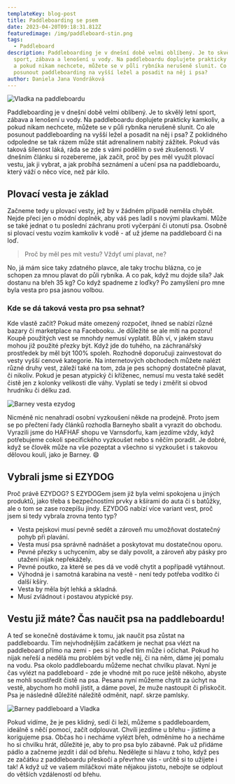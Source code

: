 ```yaml
---
templateKey: blog-post
title: Paddleboarding se psem
date: 2023-04-20T09:18:31.812Z
featuredimage: /img/paddleboard-stin.png
tags:
  - Paddleboard
description: Paddleboarding je v dnešní době velmi oblíbený. Je to skvělý letní
  sport, zábava a lenošení u vody. Na paddleboardu doplujete prakticky kamkoliv,
  a pokud nikam nechcete, můžete se v půli rybníka nerušeně slunit. Co ale
  posunout paddleboarding na vyšší ležel a posadit na něj i psa?
author: Daniela Jana Vondráková
---
```

![Vladka na paddleboardu](/img/paddleboard-vladka-fuc.png)

Paddleboarding je v dnešní době velmi oblíbený. Je to skvělý letní sport, zábava a lenošení u vody. Na paddleboardu doplujete prakticky kamkoliv, a pokud nikam nechcete, můžete se v půli rybníka nerušeně slunit. Co ale posunout paddleboarding na vyšší ležel a posadit na něj i psa? Z poklidného odpoledne se tak rázem může stát adrenalinem nabitý zážitek. Pokud vás taková šílenost láká, ráda se zde s vámi podělím o své zkušenosti. V dnešním článku si rozebereme, jak začít, proč by pes měl využít plovací vestu, jak ji vybrat, a jak probíhá seznámení a učení psa na paddleboardu, který váží o něco více, než pár kilo.

## Plovací vesta je základ

Začneme tedy u plovací vesty, jež by v žádném případě neměla chybět. Nejde přeci jen o módní doplněk, aby váš pes ladil s novými plavkami. Může se také jednat o tu poslední záchranu proti vyčerpání či utonutí psa. Osobně si plovací vestu vozím kamkoliv k vodě - ať už jdeme na paddleboard či na loď.

> Proč by měl pes mít vestu? Vždyť umí plavat, ne?

No, já mám sice taky zdatného plavce, ale taky trochu blázna, co je schopen za mnou plavat do půli rybníka. A co pak, když mu dojde síla? Jak dostanu na břeh 35 kg? Co když spadneme z loďky? Po zamyšlení pro mne byla vesta pro psa jasnou volbou.

### Kde se dá taková vesta pro psa sehnat?

Kde vlastě začít? Pokud máte omezený rozpočet, ihned se nabízí různé bazary či marketplace na Facebooku. Je důležité se ale míti na pozoru! Koupě použitých vest se mnohdy nemusí vyplatit. Bůh ví, v jakém stavu mohou již použité přezky být. Když jde do tuhého, na záchranářský prostředek by měl být 100% spoleh. Rozhodně doporučuji zainvestovat do vesty vyšší cenové kategorie. Na internetových obchodech můžete nalézt různé druhy vest, záleží také na tom, zda je pes schopný dostatečně plavat, či nikoliv. Pokud je pesan atypický či kříženec, nemusí mu vesta také sedět čistě jen z kolonky velikosti dle váhy. Vyplatí se tedy i změřit si obvod hrudníku či délku zad.

![Barney vesta ezydog](/img/barney-ezydog-1.png)

Nicméně nic nenahradí osobní vyzkoušení někde na prodejně. Proto jsem se po přečtení řady článků rozhodla Barneyho sbalit a vyrazit do obchodu. Vyrazili jsme do HAFHAF shopu ve Varnsdorfu, kam jezdíme vždy, když potřebujeme cokoli specifického vyzkoušet nebo s něčím poradit. Je dobré, když se člověk může na vše pozeptat a všechno si vyzkoušet i s takovou dělovou koulí, jako je Barney. 😄

## Vybrali jsme si EZYDOG

Proč právě EZYDOG? S EZYDOGem jsem již byla velmi spokojena u jiných produktů, jako třeba s bezpečnostími prvky a kšírami do auta či s batůžky, ale o tom se zase rozepíšu jindy. EZYDOG nabízí více variant vest, proč jsem si tedy vybrala zrovna tento typ?

* Vesta pejskovi musí pevně sedět a zároveň mu umožňovat dostatečný pohyb při plavání.
* Vesta musí psa správně nadnášet a poskytovat mu dostatečnou oporu.
* Pevné přezky s uchycením, aby se daly povolit, a zároveň aby pásky pro utažení nijak nepřekážely.
* Pevné poutko, za které se pes dá ve vodě chytit a popřípadě vytáhnout.
* Výhodná je i samotná karabina na vestě - není tedy potřeba vodítko či další kšíry.
* Vesta by měla být lehká a skladná.
* Musí zvládnout i postavou atypické psy.

## Vestu již máte? Čas naučit psa na paddleboardu!

A teď se konečně dostáváme k tomu, jak naučit psa zůstat na paddleboardu. Tím nejvhodnějším začátkem je nechat psa vlézt na paddleboard přímo na zemi - pes si ho před tím může i očichat. Pokud ho nijak neřeší a nedělá mu problém být vedle něj, či na něm, dáme jej pomalu na vodu. Psa okolo paddleboardu můžeme nechat chvilku plavat. Nyní je čas vylézt na paddleboard - zde je vhodné mít po ruce ještě někoho, abyste se mohli soustředit čistě na psa. Pesana nyní můžeme chytit za úchyt na vestě, abychom ho mohli jistit, a dáme povel, že muže nastoupit či přiskočit. Psa je následně důležité náležitě odměnit, např. skrze pamlsky.

![Barney paddleboard a Vladka](/img/paddleboard-vladka-fuc.png)

Pokud vidíme, že je pes klidný, sedí či leží, můžeme s paddleboardem, ideálně s něčí pomocí, začít odplouvat. Chvíli jezdíme u břehu - jistíme a korigujeme psa. Občas ho i necháme vylézt břeh, odměníme ho a necháme ho si chvilku hrát, důležité je, aby to pro psa bylo zábavné. Pak už přidáme pádlo a začneme jezdit i dál od břehu. Nedělejte si hlavu z toho, když pes ze začátku z paddleboardu přeskočí a převrhne vás - určitě si to užijete i tak! A když už ve vašem miláčkovi máte nějakou jistotu, nebojte se odplout do větších vzdáleností od břehu.